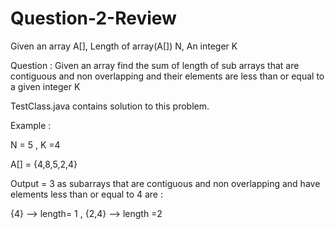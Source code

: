 # Question-2-Review

Given an array A[], Length of array(A[]) N, An integer K

Question : Given an array find the sum of length of sub arrays that are contiguous and non overlapping and their elements 
are less than or equal to a given integer K

TestClass.java contains solution to this problem.

Example : 

N = 5 , K =4

A[] = {4,8,5,2,4}

Output = 3
as subarrays that are contiguous and non overlapping and have elements less than or equal to 4 are :

{4} --> length= 1 , {2,4} --> length =2
